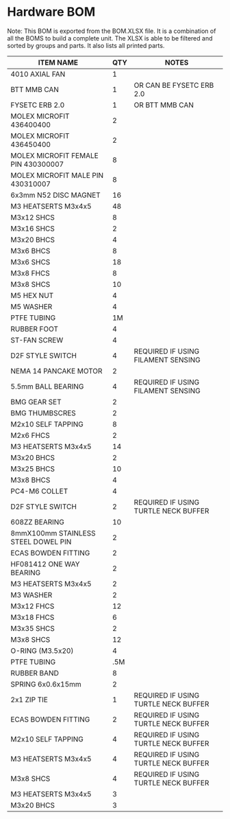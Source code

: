 # Hardware BOM

Note: This BOM is exported from the BOM.XLSX file. It is a combination of all the BOMS to build a complete unit. The XLSX is able to be filtered and sorted by groups and parts. It also lists all printed parts. 

ITEM NAME | QTY | NOTES
--- | --- | ---
4010 AXIAL FAN | 1 | 
BTT MMB CAN | 1 | OR CAN BE FYSETC ERB 2.0
FYSETC ERB 2.0 | 1 | OR BTT MMB CAN
MOLEX MICROFIT 436400400 | 2 | 
MOLEX MICROFIT 436450400 | 2 | 
MOLEX MICROFIT FEMALE PIN 430300007 | 8 | 
MOLEX MICROFIT MALE PIN 430310007 | 8 | 
6x3mm N52 DISC MAGNET | 16 | 
M3 HEATSERTS M3x4x5 | 48 | 
M3x12 SHCS | 8 | 
M3x16 SHCS | 2 | 
M3x20 BHCS | 4 | 
M3x6 BHCS | 8 | 
M3x6 SHCS | 18 | 
M3x8 FHCS | 8 | 
M3x8 SHCS | 10 | 
M5 HEX NUT | 4 | 
M5 WASHER | 4 | 
PTFE TUBING | 1M | 
RUBBER FOOT | 4 | 
ST-FAN SCREW | 4 | 
D2F STYLE SWITCH | 4 | REQUIRED IF USING FILAMENT SENSING
NEMA 14 PANCAKE MOTOR | 2 | 
5.5mm BALL BEARING | 4 | REQUIRED IF USING FILAMENT SENSING
BMG GEAR SET | 2 | 
BMG THUMBSCRES | 2 | 
M2x10 SELF TAPPING | 8 | 
M2x6 FHCS | 2 | 
M3 HEATSERTS M3x4x5 | 14 | 
M3x20 BHCS | 2 | 
M3x25 BHCS | 10 | 
M3x8 BHCS | 4 | 
PC4-M6 COLLET | 4 | 
D2F STYLE SWITCH | 2 | REQUIRED IF USING TURTLE NECK BUFFER
608ZZ BEARING | 10 | 
8mmX100mm STAINLESS STEEL DOWEL PIN | 2 | 
ECAS BOWDEN FITTING | 2 | 
HF081412 ONE WAY BEARING | 2 | 
M3 HEATSERTS M3x4x5 | 2 | 
M3 WASHER | 2 | 
M3x12 FHCS | 12 | 
M3x18 FHCS | 6 | 
M3x35 SHCS | 2 | 
M3x8 SHCS | 12 | 
O-RING (M3.5x20) | 4 | 
PTFE TUBING | .5M | 
RUBBER BAND | 8 | 
SPRING 6x0.6x15mm | 2 | 
2x1 ZIP TIE | 1 | REQUIRED IF USING TURTLE NECK BUFFER
ECAS BOWDEN FITTING | 2 | REQUIRED IF USING TURTLE NECK BUFFER
M2x10 SELF TAPPING | 4 | REQUIRED IF USING TURTLE NECK BUFFER
M3 HEATSERTS M3x4x5 | 4 | REQUIRED IF USING TURTLE NECK BUFFER
M3x8 SHCS | 4 | REQUIRED IF USING TURTLE NECK BUFFER
M3 HEATSERTS M3x4x5 | 3 | 
M3x20 BHCS | 3 | 

